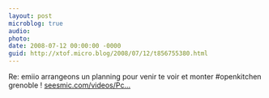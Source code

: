 ```yaml
---
layout: post
microblog: true
audio: 
photo: 
date: 2008-07-12 00:00:00 -0000
guid: http://xtof.micro.blog/2008/07/12/t856755380.html
---
```

Re: emiio arrangeons un planning pour venir te voir et monter #openkitchen grenoble ! [seesmic.com/videos/Pc...](http://seesmic.com/videos/PcaXwA76xT)
